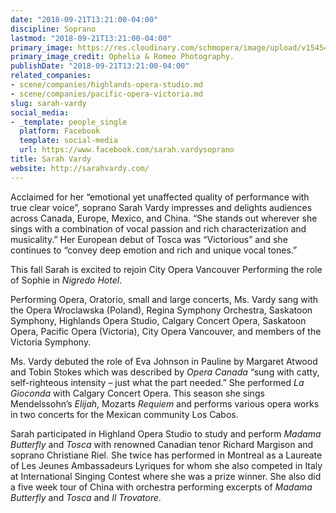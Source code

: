 ```yaml
---
date: "2018-09-21T13:21:00-04:00"
discipline: Soprano
lastmod: "2018-09-21T13:21:00-04:00"
primary_image: https://res.cloudinary.com/schmopera/image/upload/v1545409169/media/webhook-uploads/1537550329625/download.jpeg.jpeg
primary_image_credit: Ophelia & Romeo Photography.
publishDate: "2018-09-21T13:21:00-04:00"
related_companies:
- scene/companies/highlands-opera-studio.md
- scene/companies/pacific-opera-victoria.md
slug: sarah-vardy
social_media:
- _template: people_single
  platform: Facebook
  template: social-media
  url: https://www.facebook.com/sarah.vardysoprano
title: Sarah Vardy
website: http://sarahvardy.com/
---
```


Acclaimed for her “emotional yet unaffected quality of performance with true clear voice”, soprano Sarah Vardy impresses and delights audiences across Canada, Europe, Mexico, and China. “She stands out wherever she sings with a combination of vocal passion and rich characterization and musicality.” Her European debut of Tosca was “Victorious” and she continues to “convey deep emotion and rich and unique vocal tones.”

This fall Sarah is excited to rejoin City Opera Vancouver Performing the role of Sophie in *Nigredo Hotel*.

Performing Opera, Oratorio, small and large concerts,  Ms. Vardy sang with the Opera Wroclawska (Poland), Regina Symphony Orchestra, Saskatoon Symphony, Highlands Opera Studio, Calgary Concert Opera, Saskatoon Opera, Pacific Opera (Victoria), City Opera Vancouver, and members of the Victoria Symphony.

Ms. Vardy debuted the role of Eva Johnson in Pauline by Margaret Atwood and Tobin Stokes which was described by *Opera Canada* “sung with catty, self-righteous intensity – just what the part needed.” She performed *La Gioconda* with Calgary Concert Opera. This season she sings Mendelssohn’s *Elijah*, Mozarts *Requiem* and performs various opera works in two concerts for the Mexican community Los Cabos.

Sarah participated in Highland Opera Studio to study and perform *Madama Butterfly* and *Tosca* with renowned Canadian tenor Richard Margison and soprano Christiane Riel.  She twice has performed in Montreal as a Laureate of Les Jeunes Ambassadeurs Lyriques for whom she also competed in Italy at International Singing Contest where she was a prize winner. She also did a five week tour of China with orchestra performing excerpts of *Madama Butterfly* and *Tosca* and *Il Trovatore*.
